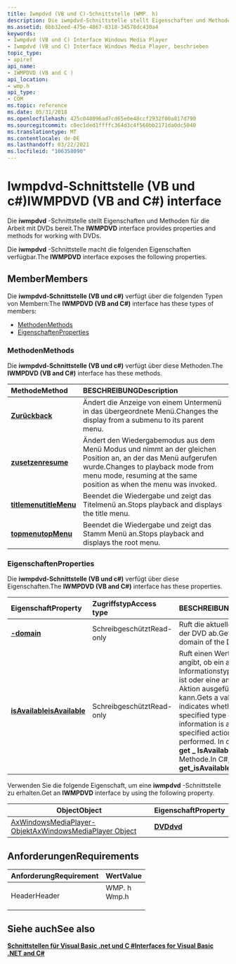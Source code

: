 ```yaml
---
title: Iwmpdvd (VB und C)-Schnittstelle (WMP. h)
description: Die iwmpdvd-Schnittstelle stellt Eigenschaften und Methoden für die Arbeit mit DVDs bereit. die iwmpdvd-Schnittstelle macht die folgenden Eigenschaften verfügbar.
ms.assetid: 6bb32eed-475e-4867-8318-34578dc430a4
keywords:
- Iwmpdvd (VB und C) Interface Windows Media Player
- Iwmpdvd (VB und C) Interface Windows Media Player, beschrieben
topic_type:
- apiref
api_name:
- IWMPDVD (VB and C )
api_location:
- wmp.h
api_type:
- COM
ms.topic: reference
ms.date: 05/31/2018
ms.openlocfilehash: 425c048096ad7cd65e0e48ccf2932f00a817d790
ms.sourcegitcommit: c8ec1ded1ffffc364d3c4f560bb2171da0dc5040
ms.translationtype: MT
ms.contentlocale: de-DE
ms.lasthandoff: 03/22/2021
ms.locfileid: "106358090"
---
```

# <a name="iwmpdvd-vb-and-c-interface"></a><span data-ttu-id="1f92c-105">Iwmpdvd-Schnittstelle (VB und c#)</span><span class="sxs-lookup"><span data-stu-id="1f92c-105">IWMPDVD (VB and C#) interface</span></span>

<span data-ttu-id="1f92c-106">Die **iwmpdvd** -Schnittstelle stellt Eigenschaften und Methoden für die Arbeit mit DVDs bereit.</span><span class="sxs-lookup"><span data-stu-id="1f92c-106">The **IWMPDVD** interface provides properties and methods for working with DVDs.</span></span>

<span data-ttu-id="1f92c-107">Die **iwmpdvd** -Schnittstelle macht die folgenden Eigenschaften verfügbar.</span><span class="sxs-lookup"><span data-stu-id="1f92c-107">The **IWMPDVD** interface exposes the following properties.</span></span>

## <a name="members"></a><span data-ttu-id="1f92c-108">Member</span><span class="sxs-lookup"><span data-stu-id="1f92c-108">Members</span></span>

<span data-ttu-id="1f92c-109">Die **iwmpdvd-Schnittstelle (VB und c#)** verfügt über die folgenden Typen von Membern:</span><span class="sxs-lookup"><span data-stu-id="1f92c-109">The **IWMPDVD (VB and C#)** interface has these types of members:</span></span>

-   [<span data-ttu-id="1f92c-110">Methoden</span><span class="sxs-lookup"><span data-stu-id="1f92c-110">Methods</span></span>](#methods)
-   [<span data-ttu-id="1f92c-111">Eigenschaften</span><span class="sxs-lookup"><span data-stu-id="1f92c-111">Properties</span></span>](#properties)

### <a name="methods"></a><span data-ttu-id="1f92c-112">Methoden</span><span class="sxs-lookup"><span data-stu-id="1f92c-112">Methods</span></span>

<span data-ttu-id="1f92c-113">Die **iwmpdvd-Schnittstelle (VB und c#)** verfügt über diese Methoden.</span><span class="sxs-lookup"><span data-stu-id="1f92c-113">The **IWMPDVD (VB and C#)** interface has these methods.</span></span>



| <span data-ttu-id="1f92c-114">Methode</span><span class="sxs-lookup"><span data-stu-id="1f92c-114">Method</span></span>                                                         | <span data-ttu-id="1f92c-115">BESCHREIBUNG</span><span class="sxs-lookup"><span data-stu-id="1f92c-115">Description</span></span>                                                                                                     |
|:---------------------------------------------------------------|:----------------------------------------------------------------------------------------------------------------|
| [<span data-ttu-id="1f92c-116">**Zurück**</span><span class="sxs-lookup"><span data-stu-id="1f92c-116">**back**</span></span>](wmplibiwmpdvd-iwmpdvd-back--vb-and-c.md)           | <span data-ttu-id="1f92c-117">Ändert die Anzeige von einem Untermenü in das übergeordnete Menü.</span><span class="sxs-lookup"><span data-stu-id="1f92c-117">Changes the display from a submenu to its parent menu.</span></span><br/>                                               |
| [<span data-ttu-id="1f92c-118">**zusetzen**</span><span class="sxs-lookup"><span data-stu-id="1f92c-118">**resume**</span></span>](wmplibiwmpdvd-iwmpdvd-resume--vb-and-c.md)       | <span data-ttu-id="1f92c-119">Ändert den Wiedergabemodus aus dem Menü Modus und nimmt an der gleichen Position an, an der das Menü aufgerufen wurde.</span><span class="sxs-lookup"><span data-stu-id="1f92c-119">Changes to playback mode from menu mode, resuming at the same position as when the menu was invoked.</span></span><br/> |
| [<span data-ttu-id="1f92c-120">**titlemenu**</span><span class="sxs-lookup"><span data-stu-id="1f92c-120">**titleMenu**</span></span>](wmplibiwmpdvd-iwmpdvd-titlemenu--vb-and-c.md) | <span data-ttu-id="1f92c-121">Beendet die Wiedergabe und zeigt das Titelmenü an.</span><span class="sxs-lookup"><span data-stu-id="1f92c-121">Stops playback and displays the title menu.</span></span><br/>                                                          |
| [<span data-ttu-id="1f92c-122">**topmenu**</span><span class="sxs-lookup"><span data-stu-id="1f92c-122">**topMenu**</span></span>](wmplibiwmpdvd-iwmpdvd-topmenu--vb-and-c.md)     | <span data-ttu-id="1f92c-123">Beendet die Wiedergabe und zeigt das Stamm Menü an.</span><span class="sxs-lookup"><span data-stu-id="1f92c-123">Stops playback and displays the root menu.</span></span><br/>                                                           |



 

### <a name="properties"></a><span data-ttu-id="1f92c-124">Eigenschaften</span><span class="sxs-lookup"><span data-stu-id="1f92c-124">Properties</span></span>

<span data-ttu-id="1f92c-125">Die **iwmpdvd-Schnittstelle (VB und c#)** verfügt über diese Eigenschaften.</span><span class="sxs-lookup"><span data-stu-id="1f92c-125">The **IWMPDVD (VB and C#)** interface has these properties.</span></span>



| <span data-ttu-id="1f92c-126">Eigenschaft</span><span class="sxs-lookup"><span data-stu-id="1f92c-126">Property</span></span>                                                            | <span data-ttu-id="1f92c-127">Zugriffstyp</span><span class="sxs-lookup"><span data-stu-id="1f92c-127">Access type</span></span>          | <span data-ttu-id="1f92c-128">BESCHREIBUNG</span><span class="sxs-lookup"><span data-stu-id="1f92c-128">Description</span></span>                                                                                                                                                                          |
|:--------------------------------------------------------------------|:---------------------|:-------------------------------------------------------------------------------------------------------------------------------------------------------------------------------------|
| [<span data-ttu-id="1f92c-129">**-**</span><span class="sxs-lookup"><span data-stu-id="1f92c-129">**domain**</span></span>](wmplibiwmpdvd-iwmpdvd-domain--vb-and-c.md)<br/> | <span data-ttu-id="1f92c-130">Schreibgeschützt</span><span class="sxs-lookup"><span data-stu-id="1f92c-130">Read-only</span></span><br/> | <span data-ttu-id="1f92c-131">Ruft die aktuelle Domäne der DVD ab.</span><span class="sxs-lookup"><span data-stu-id="1f92c-131">Gets the current domain of the DVD.</span></span><br/>                                                                                                                                       |
| [<span data-ttu-id="1f92c-132">**isAvailable**</span><span class="sxs-lookup"><span data-stu-id="1f92c-132">**isAvailable**</span></span>](iwmpdvd-isavailable--vb-and-c.md)<br/>     | <span data-ttu-id="1f92c-133">Schreibgeschützt</span><span class="sxs-lookup"><span data-stu-id="1f92c-133">Read-only</span></span><br/> | <span data-ttu-id="1f92c-134">Ruft einen Wert ab, der angibt, ob ein angegebener Informationstyp verfügbar ist oder eine angegebene Aktion ausgeführt werden kann.</span><span class="sxs-lookup"><span data-stu-id="1f92c-134">Gets a value that indicates whether a specified type of information is available or a specified action can be performed.</span></span> <span data-ttu-id="1f92c-135">In c# ist dies die **get \_ IsAvailable** -Methode.</span><span class="sxs-lookup"><span data-stu-id="1f92c-135">In C#, this is the **get\_isAvailable** method.</span></span><br/> |



 

<span data-ttu-id="1f92c-136">Verwenden Sie die folgende Eigenschaft, um eine **iwmpdvd** -Schnittstelle zu erhalten.</span><span class="sxs-lookup"><span data-stu-id="1f92c-136">Get an **IWMPDVD** interface by using the following property.</span></span>



| <span data-ttu-id="1f92c-137">Object</span><span class="sxs-lookup"><span data-stu-id="1f92c-137">Object</span></span>                                                                   | <span data-ttu-id="1f92c-138">Eigenschaft</span><span class="sxs-lookup"><span data-stu-id="1f92c-138">Property</span></span>                                                   |
|--------------------------------------------------------------------------|------------------------------------------------------------|
| [<span data-ttu-id="1f92c-139">AxWindowsMediaPlayer-Objekt</span><span class="sxs-lookup"><span data-stu-id="1f92c-139">AxWindowsMediaPlayer Object</span></span>](axwindowsmediaplayer-object--vb-and-c.md) | [<span data-ttu-id="1f92c-140">**DVD**</span><span class="sxs-lookup"><span data-stu-id="1f92c-140">**dvd**</span></span>](axwmplib-axwindowsmediaplayer-dvd--vb-and-c.md) |



 

## <a name="requirements"></a><span data-ttu-id="1f92c-141">Anforderungen</span><span class="sxs-lookup"><span data-stu-id="1f92c-141">Requirements</span></span>



| <span data-ttu-id="1f92c-142">Anforderung</span><span class="sxs-lookup"><span data-stu-id="1f92c-142">Requirement</span></span> | <span data-ttu-id="1f92c-143">Wert</span><span class="sxs-lookup"><span data-stu-id="1f92c-143">Value</span></span> |
|-------------------|----------------------------------------------------------------------------------|
| <span data-ttu-id="1f92c-144">Header</span><span class="sxs-lookup"><span data-stu-id="1f92c-144">Header</span></span><br/> | <dl> <span data-ttu-id="1f92c-145"><dt>WMP. h</dt></span><span class="sxs-lookup"><span data-stu-id="1f92c-145"><dt>Wmp.h</dt></span></span> </dl> |



## <a name="see-also"></a><span data-ttu-id="1f92c-146">Siehe auch</span><span class="sxs-lookup"><span data-stu-id="1f92c-146">See also</span></span>

<dl> <dt>

[<span data-ttu-id="1f92c-147">**Schnittstellen für Visual Basic .net und C #**</span><span class="sxs-lookup"><span data-stu-id="1f92c-147">**Interfaces for Visual Basic .NET and C#**</span></span>](interfaces-for-visual-basic--net-and-c.md)
</dt> </dl>

 

 





